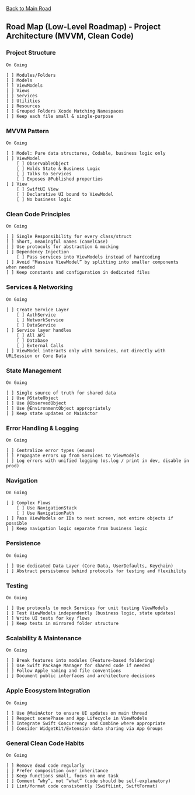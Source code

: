 [Back to Main Road](https://github.com/pratama6624/PratamaSwiftStudyJourney/tree/main)

## Road Map (Low-Level Roadmap) - Project Architecture (MVVM, Clean Code)

### Project Structure
    On Going

    [ ] Modules/Folders
    [ ] Models
    [ ] ViewModels
    [ ] Views
    [ ] Services
    [ ] Utilities
    [ ] Resources
    [ ] Grouped Folders Xcode Matching Namespaces
    [ ] Keep each file small & single-purpose

### MVVM Pattern
    On Going

    [ ] Model: Pure data structures, Codable, business logic only
    [ ] ViewModel
        [ ] ObservableObject
        [ ] Holds State & Business Logic
        [ ] Talks to Services
        [ ] Exposes @Published properties
    [ ] View
        [ ] SwiftUI View
        [ ] Declarative UI bound to ViewModel
        [ ] No business logic

### Clean Code Principles
    On Going

    [ ] Single Responsibility for every class/struct
    [ ] Short, meaningful names (camelCase)
    [ ] Use protocols for abstraction & mocking
    [ ] Dependency Injection
        [ ] Pass services into ViewModels instead of hardcoding
    [ ] Avoid “Massive ViewModel” by splitting into smaller components when needed
    [ ] Keep constants and configuration in dedicated files

### Services & Networking
    On Going

    [ ] Create Service Layer
        [ ] AuthService
        [ ] NetworkService
        [ ] DataService
    [ ] Service layer handles
        [ ] All API
        [ ] Database
        [ ] External Calls
    [ ] ViewModel interacts only with Services, not directly with URLSession or Core Data

### State Management
    On Going

    [ ] Single source of truth for shared data
    [ ] Use @StateObject
    [ ] Use @ObservedObject
    [ ] Use @EnvironmentObject appropriately
    [ ] Keep state updates on MainActor

### Error Handling & Logging
    On Going

    [ ] Centralize error types (enums)
    [ ] Propagate errors up from Services to ViewModels
    [ ] Log errors with unified logging (os.log / print in dev, disable in prod)

### Navigation
    On Going

    [ ] Complex Flows
        [ ] Use NavigationStack
        [ ] Use NavigationPath
    [ ] Pass ViewModels or IDs to next screen, not entire objects if possible
    [ ] Keep navigation logic separate from business logic

### Persistence
    On Going

    [ ] Use dedicated Data Layer (Core Data, UserDefaults, Keychain)
    [ ] Abstract persistence behind protocols for testing and flexibility

### Testing
    On Going

    [ ] Use protocols to mock Services for unit testing ViewModels
    [ ] Test ViewModels independently (business logic, state updates)
    [ ] Write UI tests for key flows
    [ ] Keep tests in mirrored folder structure

### Scalability & Maintenance
    On Going

    [ ] Break features into modules (Feature-based foldering)
    [ ] Use Swift Package Manager for shared code if needed
    [ ] Follow Apple naming and file conventions
    [ ] Document public interfaces and architecture decisions

### Apple Ecosystem Integration
    On Going

    [ ] Use @MainActor to ensure UI updates on main thread
    [ ] Respect scenePhase and App Lifecycle in ViewModels
    [ ] Integrate Swift Concurrency and Combine where appropriate
    [ ] Consider WidgetKit/Extension data sharing via App Groups

### General Clean Code Habits
    On Going

    [ ] Remove dead code regularly
    [ ] Prefer composition over inheritance
    [ ] Keep functions small, focus on one task
    [ ] Comment “why”, not “what” (code should be self-explanatory)
    [ ] Lint/format code consistently (SwiftLint, SwiftFormat)
